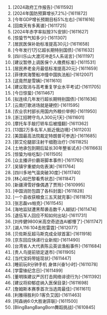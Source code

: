 
1. [2024政府工作报告]-[1611592]
1. [2024年国防预算增长7.2%]-[1611872]
1. [今年GDP增长预期目标5%左右]-[1611616]
1. [回南天有多离谱]-[1611725]
1. [2024年赤字率拟按3%安排]-[1611627]
1. [惊蛰节气知多少]-[1611307]
1. [居民医保补助标准提高30元]-[1611658]
1. [今年发行1万亿超长期特别国债]-[1611632]
1. [四川乐山大渡河冲走5人系谣言]-[1611197]
1. [建议暂停上调医保个人缴费标准]-[1611531]
1. [居民养老金月最低标准提高20元]-[1611659]
1. [菲律宾海警船冲撞中国执法船]-[1612007]
1. [这竟然是雪姨]-[1611610]
1. [建议取消与高考重复学业水平考试]-[1611705]
1. [今日惊蛰]-[1611467]
1. [拟连续几年发行超长期特别国债]-[1611636]
1. [云南打歌进场就是硬控]-[1611595]
1. [农业农村部长用国内外粮价举例]-[1611950]
1. [浙江招聘守鸟人300元1天]-[1611601]
1. [摩托车手敲打轿车后被撞翻]-[1611362]
1. [13国2万多名军人抵近俄边境]-[1611203]
1. [美国最高法院裁定特朗普可参选]-[1611685]
1. [郭艾伦腿部注射干细胞治疗]-[1611825]
1. [土地承包到期后延长30年整省试点]-[1611663]
1. [惊蛰为啥吃梨]-[1611505]
1. [众主播评价霸哥脚本事件]-[1611765]
1. [吴镇宇重塑向佐表演]-[1611764]
1. [四川多地气温突破30度]-[1611740]
1. [林心如巴黎看秀状态]-[1611847]
1. [新疆滑雪好像偶遇了贾玲]-[1610995]
1. [中国消防包圆了各科封面]-[1611828]
1. [一个县收获粮食三五天就完事]-[1611875]
1. [张志磊vs帕克]-[1611545]
1. [海地监狱遭黑帮袭击数千人越狱]-[1611474]
1. [退伍军人回应不知如何出站]-[1611731]
1. [刘传健9800米高空奇迹连AI都懵了]-[1611747]
1. [湖人116:104击败雷霆]-[1612077]
1. [贝佐斯反超马斯克成全球首富]-[1611918]
1. [京东回应快递行业新规]-[1611490]
1. [台湾省人大代表陈云英谈渔船事件]-[1611684]
1. [贵人鸟提前锁定退市]-[1611905]
1. [当代宝妈带娃现状]-[1611447]
1. [睡前玩8分钟手机 身体兴奋1小时]-[1611078]
1. [学雷锋纪念日]-[1611499]
1. [董明珠建议严厉打击网络诽谤行为]-[1611392]
1. [建议将抑郁症纳入医保目录]-[1611698]
1. [詹姆斯本赛季首次当选周最佳]-[1611611]
1. [利雅得胜利0:1客负艾因]-[1611463]
1. [阿森纳6:0大胜谢菲联]-[1611500]
1. [BlingBangBangBorn舞蹈挑战]-[1610845]